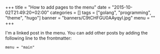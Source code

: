 +++
title = "How to add pages to the menu"
date = "2015-10-02T21:49:20+02:00"
categories = []
tags = ["golang", "programming", "theme", "hugo"]
banner = "banners/C9tCHFGU0AAyqyl.jpg"
menu = ""
+++

I'm a linked post in the menu. You can add other posts by adding the following line to the frontmatter:

    menu = "main"